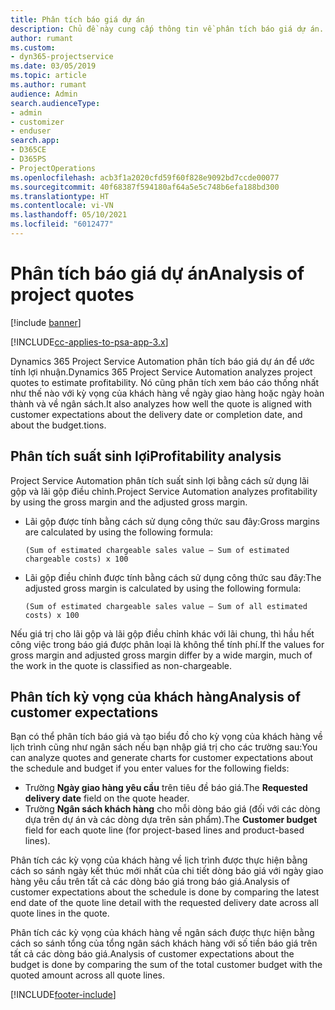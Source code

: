 ```yaml
---
title: Phân tích báo giá dự án
description: Chủ đề này cung cấp thông tin về phân tích báo giá dự án.
author: rumant
ms.custom:
- dyn365-projectservice
ms.date: 03/05/2019
ms.topic: article
ms.author: rumant
audience: Admin
search.audienceType:
- admin
- customizer
- enduser
search.app:
- D365CE
- D365PS
- ProjectOperations
ms.openlocfilehash: acb3f1a2020cfd59f60f828e9092bd7ccde00077
ms.sourcegitcommit: 40f68387f594180af64a5e5c748b6efa188bd300
ms.translationtype: HT
ms.contentlocale: vi-VN
ms.lasthandoff: 05/10/2021
ms.locfileid: "6012477"
---
```

# <a name="analysis-of-project-quotes"></a><span data-ttu-id="46412-103">Phân tích báo giá dự án</span><span class="sxs-lookup"><span data-stu-id="46412-103">Analysis of project quotes</span></span>

[!include [banner](../includes/psa-now-project-operations.md)]

[!INCLUDE[cc-applies-to-psa-app-3.x](../includes/cc-applies-to-psa-app-3x.md)]

<span data-ttu-id="46412-104">Dynamics 365 Project Service Automation phân tích báo giá dự án để ước tính lợi nhuận.</span><span class="sxs-lookup"><span data-stu-id="46412-104">Dynamics 365 Project Service Automation analyzes project quotes to estimate profitability.</span></span> <span data-ttu-id="46412-105">Nó cũng phân tích xem báo cáo thống nhất như thế nào với kỳ vọng của khách hàng về ngày giao hàng hoặc ngày hoàn thành và về ngân sách.</span><span class="sxs-lookup"><span data-stu-id="46412-105">It also analyzes how well the quote is aligned with customer expectations about the delivery date or completion date, and about the budget.tions.</span></span>

## <a name="profitability-analysis"></a><span data-ttu-id="46412-106">Phân tích suất sinh lợi</span><span class="sxs-lookup"><span data-stu-id="46412-106">Profitability analysis</span></span>

<span data-ttu-id="46412-107">Project Service Automation phân tích suất sinh lợi bằng cách sử dụng lãi gộp và lãi gộp điều chỉnh.</span><span class="sxs-lookup"><span data-stu-id="46412-107">Project Service Automation analyzes profitability by using the gross margin and the adjusted gross margin.</span></span>

- <span data-ttu-id="46412-108">Lãi gộp được tính bằng cách sử dụng công thức sau đây:</span><span class="sxs-lookup"><span data-stu-id="46412-108">Gross margins are calculated by using the following formula:</span></span>

  `
    (Sum of estimated chargeable sales value – Sum of estimated chargeable costs) x 100
  `
- <span data-ttu-id="46412-109">Lãi gộp điều chỉnh được tính bằng cách sử dụng công thức sau đây:</span><span class="sxs-lookup"><span data-stu-id="46412-109">The adjusted gross margin is calculated by using the following formula:</span></span>

  `
    (Sum of estimated chargeable sales value – Sum of all estimated costs) x 100
  `

<span data-ttu-id="46412-110">Nếu giá trị cho lãi gộp và lãi gộp điều chỉnh khác với lãi chung, thì hầu hết công việc trong báo giá được phân loại là không thể tính phí.</span><span class="sxs-lookup"><span data-stu-id="46412-110">If the values for gross margin and adjusted gross margin differ by a wide margin, much of the work in the quote is classified as non-chargeable.</span></span>

## <a name="analysis-of-customer-expectations"></a><span data-ttu-id="46412-111">Phân tích kỳ vọng của khách hàng</span><span class="sxs-lookup"><span data-stu-id="46412-111">Analysis of customer expectations</span></span>

<span data-ttu-id="46412-112">Bạn có thể phân tích báo giá và tạo biểu đồ cho kỳ vọng của khách hàng về lịch trình cũng như ngân sách nếu bạn nhập giá trị cho các trường sau:</span><span class="sxs-lookup"><span data-stu-id="46412-112">You can analyze quotes and generate charts for customer expectations about the schedule and budget if you enter values for the following fields:</span></span>

- <span data-ttu-id="46412-113">Trường **Ngày giao hàng yêu cầu** trên tiêu đề báo giá.</span><span class="sxs-lookup"><span data-stu-id="46412-113">The **Requested delivery date** field on the quote header.</span></span>
- <span data-ttu-id="46412-114">Trường **Ngân sách khách hàng** cho mỗi dòng báo giá (đối với các dòng dựa trên dự án và các dòng dựa trên sản phẩm).</span><span class="sxs-lookup"><span data-stu-id="46412-114">The **Customer budget** field for each quote line (for project-based lines and product-based lines).</span></span>

<span data-ttu-id="46412-115">Phân tích các kỳ vọng của khách hàng về lịch trình được thực hiện bằng cách so sánh ngày kết thúc mới nhất của chi tiết dòng báo giá với ngày giao hàng yêu cầu trên tất cả các dòng báo giá trong báo giá.</span><span class="sxs-lookup"><span data-stu-id="46412-115">Analysis of customer expectations about the schedule is done by comparing the latest end date of the quote line detail with the requested delivery date across all quote lines in the quote.</span></span>

<span data-ttu-id="46412-116">Phân tích các kỳ vọng của khách hàng về ngân sách được thực hiện bằng cách so sánh tổng của tổng ngân sách khách hàng với số tiền báo giá trên tất cả các dòng báo giá.</span><span class="sxs-lookup"><span data-stu-id="46412-116">Analysis of customer expectations about the budget is done by comparing the sum of the total customer budget with the quoted amount across all quote lines.</span></span>


[!INCLUDE[footer-include](../includes/footer-banner.md)]